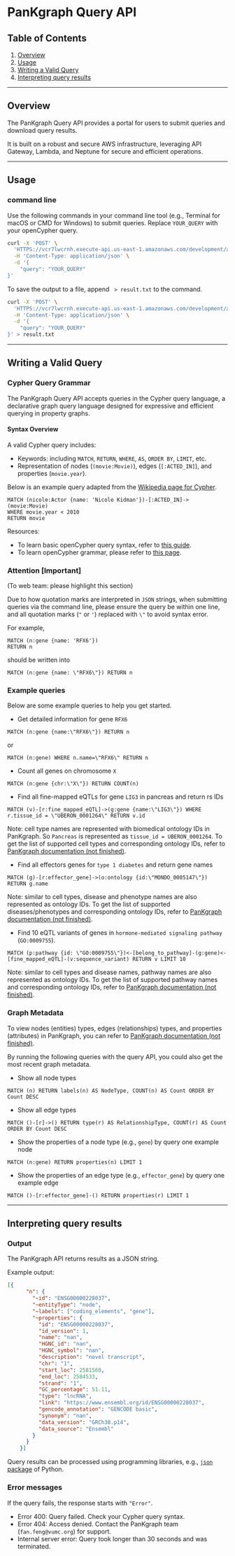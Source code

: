# PanKgraph Query API

## Table of Contents
1. [Overview](#overview)
2. [Usage](#usage)
3. [Writing a Valid Query](#writing-a-valid-query)
4. [Interpreting query results](#interpreting-query-results)

---

## Overview
The PanKgraph Query API provides a portal for users to submit queries and download query results. 

It is built on a robust and secure AWS infrastructure, leveraging API Gateway, Lambda, and Neptune for secure and efficient operations.

---

## Usage

### command line
Use the following commands in your command line tool (e.g., Terminal for macOS or CMD for Windows) to submit queries. Replace `YOUR_QUERY` with your openCypher query.

```bash
curl -X 'POST' \
  'HTTPS://vcr7lwcrnh.execute-api.us-east-1.amazonaws.com/development/api' \
  -H 'Content-Type: application/json' \
  -d '{
    "query": "YOUR_QUERY"
}'
```

To save the output to a file, append ` > result.txt` to the command.
```bash
curl -X 'POST' \
  'HTTPS://vcr7lwcrnh.execute-api.us-east-1.amazonaws.com/development/api' \
  -H 'Content-Type: application/json' \
  -d '{
    "query": "YOUR_QUERY"
}' > result.txt
```

---

## Writing a Valid Query

### Cypher Query Grammar
The PanKgraph Query API accepts queries in the Cypher query language, a declarative graph query language designed for expressive and efficient querying in property graphs.

#### Syntax Overview
A valid Cypher query includes:
- Keywords: including `MATCH`, `RETURN`, `WHERE`, `AS`, `ORDER BY`, `LIMIT`, etc.
- Representation of nodes (`(movie:Movie)`), edges (`[:ACTED_IN]`), and properties (`movie.year`).

Below is an example query adapted from the [Wikipedia page for Cypher](https://en.wikipedia.org/wiki/Cypher_(query_language)).

```cypher
MATCH (nicole:Actor {name: 'Nicole Kidman'})-[:ACTED_IN]->(movie:Movie)
WHERE movie.year < 2010
RETURN movie
```

Resources:
- To learn basic openCypher query syntax, refer to [this guide](https://neo4j.com/docs/cypher-manual/current/queries/basic/?utm_source=GSearch&utm_medium=PaidSearch&utm_campaign=Evergreen&utm_content=AMS-Search-SEMCE-DSA-None-SEM-SEM-NonABM&utm_term=&utm_adgroup=DSA&gad_source=1&gclid=CjwKCAiArva5BhBiEiwA-oTnXXVaj70Ck95TVwLXHnxpcTNpX0Vl_4xFUjGR7sQFMkm8mC3dFyfmWRoCNh0QAvD_BwE#find-nodes).
- To learn openCypher grammar, please refer to [this page](https://opencypher.org/resources/).

### Attention [Important]

(To web team: please highlight this section)

Due to how quotation marks are interpreted in `JSON` strings,
when submitting queries via the command line,
please ensure the query be within one line,
and all quotation marks (`"` or `'`) replaced with `\"` to avoid syntax error.


For example,
```cypher
MATCH (n:gene {name: 'RFX6'})
RETURN n
```
should be written into 
```cypher
MATCH (n:gene {name: \"RFX6\"}) RETURN n
```

### Example queries

Below are some example queries to help you get started.

- Get detailed information for gene `RFX6`
```cypher
MATCH (n:gene {name:\"RFX6\"}) RETURN n
```
or
```cypher
MATCH (n:gene) WHERE n.name=\"RFX6\" RETURN n
```

- Count all genes on chromosome `X`
```cypher
MATCH (n:gene {chr:\"X\"}) RETURN COUNT(n)
```

- Find all fine-mapped eQTLs for gene `LIG3` in pancreas and return rs IDs
```cypher
MATCH (v)-[r:fine_mapped_eQTL]->(g:gene {name:\"LIG3\"}) WHERE r.tissue_id = \"UBERON_0001264\" RETURN v.id
```
Note: cell type names are represented with biomedical ontology IDs in PanKgraph.
So `Pancreas` is represented as `tissue_id = UBERON_0001264`.
To get the list of supported cell types and corresponding ontology IDs, refer to [PanKgraph documentation (not finished)]().

- Find all effectors genes for `type 1 diabetes` and return gene names
```cypher
MATCH (g)-[r:effector_gene]->(o:ontology {id:\"MONDO_0005147\"}) RETURN g.name
```
Note: similar to cell types, disease and phenotype names are also represented as ontology IDs.
To get the list of supported diseases/phenotypes and corresponding ontology IDs, refer to [PanKgraph documentation (not finished)]().

- Find 10 eQTL variants of genes in `hormone-mediated signaling pathway` (`GO:0009755`).
```cypher
MATCH (p:pathway {id: \"GO:0009755\"})<-[belong_to_pathway]-(g:gene)<-[fine_mapped_eQTL]-(v:sequence_variant) RETURN v LIMIT 10
```
Note: similar to cell types and disease names, pathway names are also represented as ontology IDs.
To get the list of supported pathway names and corresponding ontology IDs, refer to [PanKgraph documentation (not finished)]().



### Graph Metadata
To view nodes (entities) types, edges (relationships) types, and properties (attributes) in PanKgraph,
you can refer to [PanKgraph documentation (not finished)]().

By running the following queries with the query API, you could also get the most recent graph metadata.

- Show all node types
```cypher
MATCH (n) RETURN labels(n) AS NodeType, COUNT(n) AS Count ORDER BY Count DESC
```
- Show all edge types
```cypher
MATCH ()-[r]->() RETURN type(r) AS RelationshipType, COUNT(r) AS Count ORDER BY Count DESC
```
- Show the properties of a node type (e.g., `gene`) by query one example node 
```cypher
MATCH (n:gene) RETURN properties(n) LIMIT 1
```
- Show the properties of an edge type (e.g., `effector_gene`) by query one example edge 
```cypher
MATCH ()-[r:effector_gene]-() RETURN properties(r) LIMIT 1
```

---

## Interpreting query results

### Output

The PanKgraph API returns results as a JSON string.

Example output:
```json
[{
      "n": {
        "~id": "ENSG00000228037",
        "~entityType": "node",
        "~labels": ["coding_elements", "gene"],
        "~properties": {
          "id": "ENSG00000228037",
          "id_version": 1,
          "name": "nan",
          "HGNC_id": "nan",
          "HGNC_symbol": "nan",
          "description": "novel transcript",
          "chr": "1",
          "start_loc": 2581560,
          "end_loc": 2584533,
          "strand": "1",
          "GC_percentage": 51.11,
          "type": "lncRNA",
          "link": "https://www.ensembl.org/id/ENSG00000228037",
          "gencode_annotation": "GENCODE basic",
          "synonym": "nan",
          "data_version": "GRCh38.p14",
          "data_source": "Ensembl"
        }
      }
    }]
```
Query results can be processed using programming libraries,
e.g., [`json` package](https://docs.python.org/3/library/json.html) of Python.

### Error messages
If the query fails, the response starts with `"Error"`.
- Error 400: Query failed. Check your Cypher query syntax.
- Error 404: Access denied. Contact the PanKgraph team (`fan.feng@vumc.org`) for support.
- Internal server error: Query took longer than 30 seconds and was terminated.

